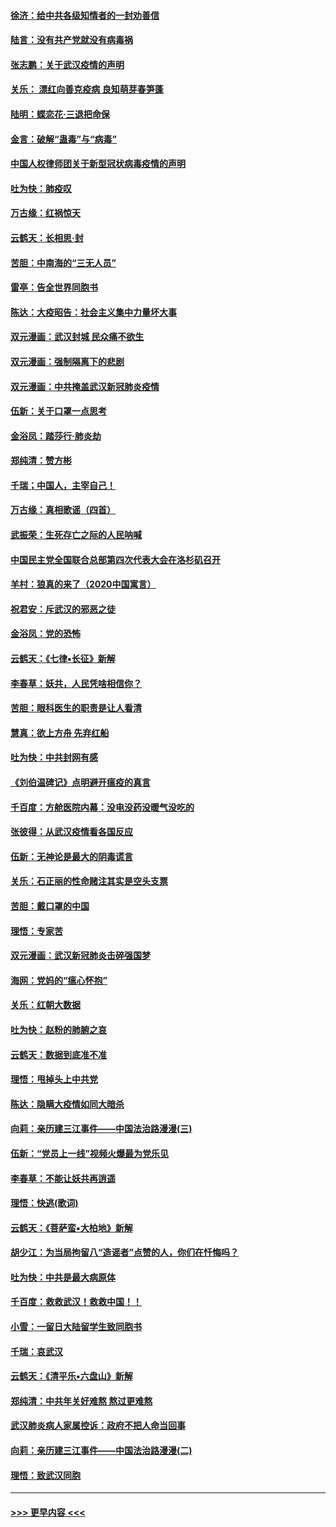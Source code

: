 #### [徐济：给中共各级知情者的一封劝善信](../pages/nsc993/n11868561.md?t=02150522) 
#### [陆言：没有共产党就没有病毒祸](../pages/nsc993/n11868232.md?t=02150522) 
#### [张志鹏：关于武汉疫情的声明](../pages/nsc993/n11867182.md?t=02150522) 
#### [关乐： 漂红向善克疫病 良知萌芽春笋蓬](../pages/nsc993/n11865710.md?t=02150522) 
#### [陆明：蝶恋花‧三退把命保](../pages/nsc993/n11865673.md?t=02150522) 
#### [金言：破解“蛊毒”与“病毒”](../pages/nsc993/n11864103.md?t=02150522) 
#### [中国人权律师团关于新型冠状病毒疫情的声明](../pages/nsc993/n11864249.md?t=02150522) 
#### [吐为快：肺疫叹](../pages/nsc993/n11864027.md?t=02150522) 
#### [万古缘：红祸惊天](../pages/nsc993/n11864079.md?t=02150522) 
#### [云鹤天：长相思‧封](../pages/nsc993/n11864006.md?t=02150522) 
#### [苦胆：中南海的“三无人员”](../pages/nsc993/n11862997.md?t=02150522) 
#### [雷亭：告全世界同胞书](../pages/nsc993/n11862572.md?t=02150522) 
#### [陈达：大疫昭告：社会主义集中力量坏大事](../pages/nsc993/n11859419.md?t=02150522) 
#### [双元漫画：武汉封城 民众痛不欲生](../pages/nsc993/n11859287.md?t=02150522) 
#### [双元漫画：强制隔离下的悲剧](../pages/nsc993/n11859244.md?t=02150522) 
#### [双元漫画：中共掩盖武汉新冠肺炎疫情](../pages/nsc993/n11858249.md?t=02150522) 
#### [伍新：关于口罩一点思考](../pages/nsc993/n11859195.md?t=02150522) 
#### [金浴凤：踏莎行‧肺炎劫](../pages/nsc993/n11858227.md?t=02150522) 
#### [郑纯清：赞方彬](../pages/nsc993/n11856803.md?t=02150522) 
#### [千瑞；中国人，主宰自己！](../pages/nsc993/n11856793.md?t=02150522) 
#### [万古缘：真相歌谣（四首）](../pages/nsc993/n11856263.md?t=02150522) 
#### [武振荣：生死存亡之际的人民呐喊](../pages/nsc993/n11856256.md?t=02150522) 
#### [中国民主党全国联合总部第四次代表大会在洛杉矶召开](../pages/nsc993/n11856344.md?t=02150522) 
#### [羊村：狼真的来了（2020中国寓言）](../pages/nsc993/n11856229.md?t=02150522) 
#### [祝君安：斥武汉的邪恶之徒](../pages/nsc993/n11855861.md?t=02150522) 
#### [金浴凤：党的恐怖](../pages/nsc993/n11855849.md?t=02150522) 
#### [云鹤天：《七律▪长征》新解](../pages/nsc993/n11855479.md?t=02150522) 
#### [李春草：妖共，人民凭啥相信你？](../pages/nsc993/n11855196.md?t=02150522) 
#### [苦胆：眼科医生的职责是让人看清](../pages/nsc993/n11853840.md?t=02150522) 
#### [慧真：欲上方舟 先弃红船](../pages/nsc993/n11853483.md?t=02150522) 
#### [吐为快：中共封网有感](../pages/nsc993/n11852575.md?t=02150522) 
#### [《刘伯温碑记》点明避开瘟疫的真言](../pages/nsc993/n11852128.md?t=02150522) 
#### [千百度：方舱医院内幕：没电没药没暖气没吃的](../pages/nsc993/n11850211.md?t=02150522) 
#### [张彼得：从武汉疫情看各国反应](../pages/nsc993/n11850102.md?t=02150522) 
#### [伍新：无神论是最大的阴毒谎言](../pages/nsc993/n11846129.md?t=02150522) 
#### [关乐：石正丽的性命赌注其实是空头支票](../pages/nsc993/n11846109.md?t=02150522) 
#### [苦胆：戴口罩的中国](../pages/nsc993/n11845576.md?t=02150522) 
#### [理悟：专家苦](../pages/nsc993/n11845564.md?t=02150522) 
#### [双元漫画：武汉新冠肺炎击碎强国梦](../pages/nsc993/n11843320.md?t=02150522) 
#### [海网：党妈的“瘟心怀抱”](../pages/nsc993/n11840740.md?t=02150522) 
#### [关乐：红朝大数据](../pages/nsc993/n11840675.md?t=02150522) 
#### [吐为快：赵粉的肺腑之哀](../pages/nsc993/n11840618.md?t=02150522) 
#### [云鹤天：数据到底准不准](../pages/nsc993/n11840325.md?t=02150522) 
#### [理悟：甩掉头上中共党](../pages/nsc993/n11838826.md?t=02150522) 
#### [陈达：隐瞒大疫情如同大暗杀](../pages/nsc993/n11838771.md?t=02150522) 
#### [向莉：亲历建三江事件——中国法治路漫漫(三)](../pages/nsc993/n11831825.md?t=02150522) 
#### [伍新：“党员上一线”视频火爆最为党乐见](../pages/nsc993/n11838200.md?t=02150522) 
#### [李春草：不能让妖共再逍遥](../pages/nsc993/n11838102.md?t=02150522) 
#### [理悟：快逃(歌词)](../pages/nsc993/n11838083.md?t=02150522) 
#### [云鹤天：《菩萨蛮▪大柏地》新解](../pages/nsc993/n11838059.md?t=02150522) 
#### [胡少江：为当局拘留八“造谣者”点赞的人，你们在忏悔吗？](../pages/nsc993/n11836801.md?t=02150522) 
#### [吐为快：中共是最大病原体](../pages/nsc993/n11836748.md?t=02150522) 
#### [千百度：救救武汉！救救中国！！](../pages/nsc993/n11836145.md?t=02150522) 
#### [小雪：一留日大陆留学生致同胞书](../pages/nsc993/n11834624.md?t=02150522) 
#### [千瑞：哀武汉](../pages/nsc993/n11833647.md?t=02150522) 
#### [云鹤天：《清平乐▪六盘山》新解](../pages/nsc993/n11833611.md?t=02150522) 
#### [郑纯清：中共年关好难熬 熬过更难熬](../pages/nsc993/n11833489.md?t=02150522) 
#### [武汉肺炎病人家属控诉：政府不把人命当回事](../pages/nsc993/n11833205.md?t=02150522) 
#### [向莉：亲历建三江事件——中国法治路漫漫(二)](../pages/nsc993/n11829102.md?t=02150522) 
#### [理悟：致武汉同胞](../pages/nsc993/n11831522.md?t=02150522) 

----
#### [ >>> 更早内容 <<< ](../indexes/nsc993-earlier.md)
